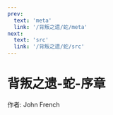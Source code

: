 ```yaml
---
prev:
  text: 'meta'
  link: '/背叛之遗/蛇/meta'
next:
  text: 'src'
  link: '/背叛之遗/蛇/src'
---
```


# 背叛之遗-蛇-序章

作者: John French
